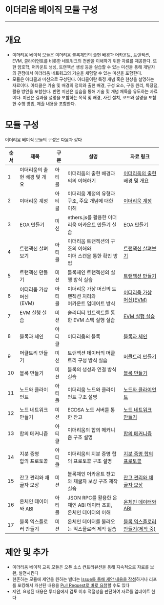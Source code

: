 # 이더리움 베이직 모듈 구성

---

# 개요

- 이더리움 베이직 모듈은 이더리움 블록체인의 출현 배경과 어카운트, 트랜젝션, EVM, 클라이언트를 비롯한 네트워크의 전반을 이해하기 위한 자료를 제공한다. 또한 암호학, 어카운트 생성, 트랜젝션 생성 등을 실습할 수 있는 미션을 통해 개발자의 관점에서 이더리움 네트워크의 기술을 체험할 수 있는 미션을 포함한다.
- 모듈은 아티클과 미션으로 구성된다. 아티클이란 특정 개념 혹은 현상을 설명하는 자료이다. 아티클은 기술 및 배경의 정의와 출현 배경, 구성 요소, 구동 원리, 특장점, 활용 방안을 포함한다. 반면 미션은 실습을 통해 기술 및 개념 체득을 유도하는 자료이다. 미션은 결과물 설명을 포함하는 목적 및 배경, 사전 설치, 코드와 설명을 포함한 수행 방법, 제출 내용을 포함한다.

# 모듈 구성

이더리움 베이직 모듈의 구성은 다음과 같다

| 순서 | 제목                         | 구분   | 설명                                                              | 자료 링크                                                                                                                                         |
| ---- | ---------------------------- | ------ | ----------------------------------------------------------------- | ------------------------------------------------------------------------------------------------------------------------------------------------- |
| 1    | 이더리움의 출현 배경 및 개요 | 아티클 | 이더리움의 출현 배경과 의의 이해하기                              | [이더리움의 출현 배경 및 개요](https://github.com/Ludium-Official/road-to-bangkok/blob/main/이더리움%20베이직/01.이더리움의-출현-배경-및-개요.md) |
| 2    | 이더리움 계정                | 아티클 | 이더리움 계정의 유형과 구조, 주요 개념에 대한 이해                | [이더리움 계정](https://github.com/Ludium-Official/road-to-bangkok/blob/main/이더리움%20베이직/02.이더리움-계정.md)                               |
| 3    | EOA 만들기                   | 미션   | ethers.js를 활용한 이더리움 어카운트 만들기 실습                  | [EOA 만들기](https://github.com/Ludium-Official/road-to-bangkok/blob/main/이더리움%20베이직/03.EOA-만들기.md)                                     |
| 4    | 트랜잭션 살펴보기            | 아티클 | 이더리움 트랜젝션의 구조의 이해와<br>이더 스캔을 통한 확인 방법   | [트랜잭션 살펴보기](https://github.com/Ludium-Official/road-to-bangkok/blob/main/이더리움%20베이직/04.트랜잭션과-살펴보기.md)                     |
| 5    | 트랜젝션 만들기              | 미션   | 블록체인 트랜젝션의 실행 방식 실습                                | [트랜젝션 만들기](https://github.com/Ludium-Official/road-to-bangkok/blob/main/이더리움%20베이직/05.트랜젝션-만들기.md)                           |
| 6    | 이더리움 가상 머신<br>(EVM)  | 아티클 | 이더리움 가상 머신의 트랜젝션 처리와<br>어카운트 업데이트 방식    | [이더리움 가상 머신(EVM)](<https://github.com/Ludium-Official/road-to-bangkok/blob/main/이더리움%20베이직/06.이더리움-가상머신(EVM).md>)          |
| 7    | EVM 실행 실습                | 미션   | 솔리디티 컨트랙트를 통한 EVM 스택 실행 실습                       | [EVM 실행 실습](https://github.com/Ludium-Official/road-to-bangkok/blob/main/이더리움%20베이직/07.EVM-실행-실습.md)                               |
| 8    | 블록과 체인                  | 아티클 | 이더리움의 블록                                                   | [블록과 체인](https://github.com/Ludium-Official/road-to-bangkok/blob/main/이더리움%20베이직/08.블록과-체인.md)                                   |
| 9    | 머클트리 만들기              | 미션   | 트랜젝션 데이터의 머클 트리 구성 방식 실습                        | [머클트리 만들기](https://github.com/Ludium-Official/road-to-bangkok/blob/main/이더리움%20베이직/09.머클트리-만들기.md)                           |
| 10   | 블록 만들기                  | 미션   | 블록의 생성과 연결 방식 실습                                      | [블록 만들기](https://github.com/Ludium-Official/road-to-bangkok/blob/main/이더리움%20베이직/10.블록-만들기.md)                                   |
| 11   | 노드와 클라이언트            | 아티클 | 이더리움 노드와 클라이언트 구조 설명                              | [노드와 클라이언트](https://github.com/Ludium-Official/road-to-bangkok/blob/main/이더리움%20베이직/11.노드와-클라이언트.md)                       |
| 12   | 노드 네트워크 만들기         | 미션   | ECDSA 노드 서버를 통한 잔고                                       | [노드 네트워크 만들기](https://github.com/Ludium-Official/road-to-bangkok/blob/main/이더리움%20베이직/12.노드-네트워크-만들기.md)                 |
| 13   | 합의 메커니즘                | 아티클 | 이더리움의 합의 메커니즘 구조 설명                                | [합의 메커니즘](https://github.com/Ludium-Official/road-to-bangkok/blob/main/이더리움%20베이직/13.합의-메커니즘.md)                               |
| 14   | 지분 증명<br>합의 프로토콜   | 아티클 | 이더리움의 지분 증명 합의 프로토콜 구조 설명                      | [지분 증명 합의 프로토콜](https://github.com/Ludium-Official/road-to-bangkok/blob/main/이더리움%20베이직/14.지분-증명-합의-프로토콜.md)           |
| 15   | 잔고 관리와 채굴자 보상      | 미션   | 블록체인 어카운트 잔고와 채굴자 보상 구조 제작 실습               | [잔고 관리와 채굴자 보상](https://github.com/Ludium-Official/road-to-bangkok/blob/main/이더리움%20베이직/15.잔고-관리와-채굴자-보상.md)           |
| 16   | 온체인 데이터와 ABI          | 아티클 | JSON RPC를 활용한 온체인 ABI 데이터 조회,<br>온체인 데이터의 이해 | [온체인 데이터와 ABI](https://github.com/Ludium-Official/road-to-bangkok/blob/main/이더리움%20베이직/16.온체인-데이터와-ABI.md)                   |
| 17   | 블록 익스플로러 만들기       | 미션   | 온체인 데이터를 불러오는 익스플로러 제작 실습                     | [블록 익스플로러 만들기(제작 중)](https://github.com/Ludium-Official/road-to-bangkok/blob/main/이더리움%20베이직/17.블록-익스플로러-만들기.md)    |

# 제안 및 추가

- 이더리움 베이직 교육 모듈은 오픈 소스 컨트리뷰션을 통해 지속적으로 자료를 보완, 발전시킨다
- 현존하는 모듈에 제안을 원하는 빌더는 [Issue를 통해 제안 내용을 작성](https://github.com/Ludium-Official/road-to-bangkok/issues)하거나 리포를 포킹해서 개선된 내용을 [Pull Request로 바로 요청](https://github.com/Ludium-Official/road-to-bangkok/pulls)할 수도 있다
- 제안, 요청된 내용은 루디움에서 검토 이후 적절성을 판단하여 자료를 업데이트 한다
